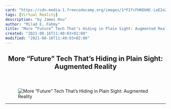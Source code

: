 ```yaml
---
card: "https://cdn-media-1.freecodecamp.org/images/1*F2fcFHKDbNC-iaE2oZ1zqg.jpeg"
tags: [Virtual Reality]
description: "by James Hsu"
author: "Milad E. Fahmy"
title: "More “Future” Tech That’s Hiding in Plain Sight: Augmented Reality"
created: "2021-08-16T11:40:03+02:00"
modified: "2021-08-16T11:40:03+02:00"
---
```

<div class="site-wrapper">
<main id="site-main" class="site-main outer">
<div class="inner">
<article class="post-full post tag-virtual-reality tag-augmented-reality tag-ecommerce tag-marketing tag-technology ">
<header class="post-full-header">
<h1 class="post-full-title">More “Future” Tech That’s Hiding in Plain Sight: Augmented Reality</h1>
</header>
<figure class="post-full-image">
<picture>
<source media="(max-width: 700px)" sizes="1px" srcset="data:image/gif;base64,R0lGODlhAQABAIAAAAAAAP///yH5BAEAAAAALAAAAAABAAEAAAIBRAA7 1w">
<source media="(min-width: 701px)" sizes="(max-width: 800px) 400px,
(max-width: 1170px) 700px,
1400px" srcset="https://cdn-media-1.freecodecamp.org/images/1*F2fcFHKDbNC-iaE2oZ1zqg.jpeg 300w,
https://cdn-media-1.freecodecamp.org/images/1*F2fcFHKDbNC-iaE2oZ1zqg.jpeg 600w,
https://cdn-media-1.freecodecamp.org/images/1*F2fcFHKDbNC-iaE2oZ1zqg.jpeg 1000w,
https://cdn-media-1.freecodecamp.org/images/1*F2fcFHKDbNC-iaE2oZ1zqg.jpeg 2000w">
<img onerror="this.style.display='none'" src="https://cdn-media-1.freecodecamp.org/images/1*F2fcFHKDbNC-iaE2oZ1zqg.jpeg" alt="More “Future” Tech That’s Hiding in Plain Sight: Augmented Reality">
</picture>
</figure>
<section class="post-full-content">
<div class="post-content medium-migrated-article">
</div>
<hr>
</section>
</article>
</div>
</main>
</div>
<!-- Google Tag Manager (noscript) -->
<!-- End Google Tag Manager (noscript) -->
